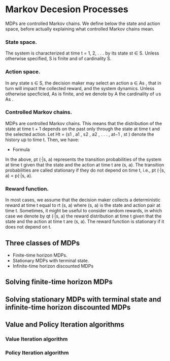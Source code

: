 # Markov Decesion Processes

MDPs are controlled Markov chains. We define below the state and action space, before actually
explaining what controlled Markov chains mean.

### State space.
The system is characterized at time t = 1, 2, . . . by its state st ∈ S. Unless otherwise
specified, S is finite and of cardinality S.

### Action space. 
In any state s ∈ S, the decision maker may select an action a ∈ As , that in
turn will impact the collected reward, and the system dynamics. Unless otherwise specficied, As
is finite, and we denote by A the cardinality of ∪s As .

### Controlled Markov chains. 
MDPs are controlled Markov chains. This means that the distribution of the state at time t + 1 depends on the past only through the state at time t and the
selected action. Let Ht = (s1 , a1 , s2 , a2 , . . . , at−1 , st ) denote the history up to time t. Then, we have: 
  - Formula

In the above, pt (·|s, a) represents the transition probabilities of the system at time t given that the state and the action at time t are (s, a).
The transition probabilities are called stationary if they do not depend on time t, i.e., pt (·|s, a) = p(·|s, a).

### Reward function. 
In most cases, we assume that the decision maker collects a deterministic reward at time t equal to rt (s, a) where (s, a) is the state and action pair at time t. 
Sometimes, it might be useful to consider random rewards, in which case we denote by qt (·|s, a) the reward distribution at time t given that the state and the action 
at time t are (s, a). The reward function is stationary if it does not depend on t.

## Three classes of MDPs

  - Finite-time horizon MDPs.
  - Stationary MDPs with terminal state.
  - Infinite-time horizon discounted MDPs

## Solving finite-time horizon MDPs

## Solving stationary MDPs with terminal state and infinite-time horizon discounted MDPs

## Value and Policy Iteration algorithms

### Value Iteration algorithm

### Policy Iteration algorithm
